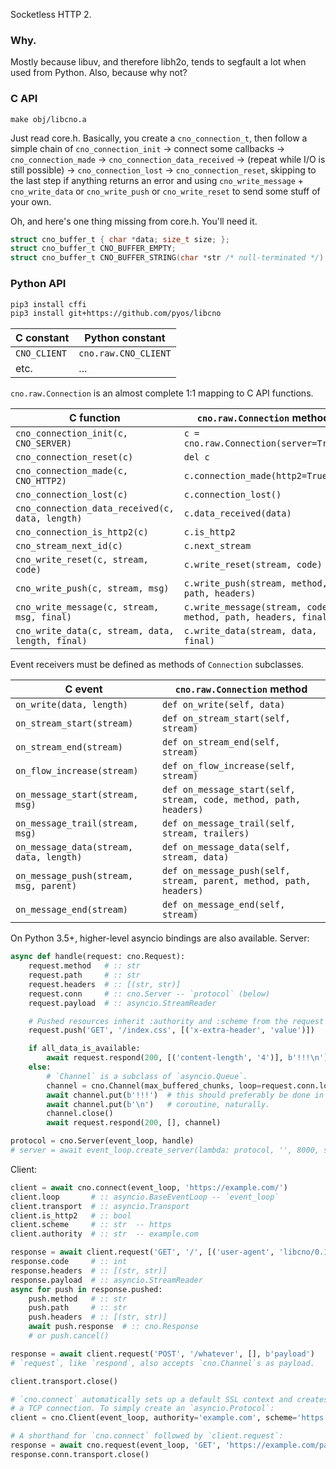 Socketless HTTP 2.

### Why.

Mostly because libuv, and therefore libh2o, tends to segfault a lot when used
from Python. Also, because why not?

### C API

`make obj/libcno.a`

Just read core.h. Basically, you create a `cno_connection_t`, then follow a simple
chain of `cno_connection_init` -> connect some callbacks -> `cno_connection_made` ->
`cno_connection_data_received` -> (repeat while I/O is still possible) ->
`cno_connection_lost` -> `cno_connection_reset`, skipping to the last step if
anything returns an error and using `cno_write_message` + `cno_write_data` or
`cno_write_push` or `cno_write_reset` to send some stuff of your own.

Oh, and here's one thing missing from core.h. You'll need it.

```c
struct cno_buffer_t { char *data; size_t size; };
struct cno_buffer_t CNO_BUFFER_EMPTY;
struct cno_buffer_t CNO_BUFFER_STRING(char *str /* null-terminated */);
```

### Python API

```bash
pip3 install cffi
pip3 install git+https://github.com/pyos/libcno
```

| C constant   | Python constant      |
| ------------ | -------------------- |
| `CNO_CLIENT` | `cno.raw.CNO_CLIENT` |
| etc.         | ...                  |

`cno.raw.Connection` is an almost complete 1:1 mapping to C API functions.

| C function                                       | `cno.raw.Connection` method                                   |
| ------------------------------------------------ | ------------------------------------------------------------- |
| `cno_connection_init(c, CNO_SERVER)`             | `c = cno.raw.Connection(server=True)`                         |
| `cno_connection_reset(c)`                        | `del c`                                                       |
| `cno_connection_made(c, CNO_HTTP2)`              | `c.connection_made(http2=True)`                               |
| `cno_connection_lost(c)`                         | `c.connection_lost()`                                         |
| `cno_connection_data_received(c, data, length)`  | `c.data_received(data)`                                       |
| `cno_connection_is_http2(c)`                     | `c.is_http2`                                                  |
| `cno_stream_next_id(c)`                          | `c.next_stream`                                               |
| `cno_write_reset(c, stream, code)`               | `c.write_reset(stream, code)`                                 |
| `cno_write_push(c, stream, msg)`                 | `c.write_push(stream, method, path, headers)`                 |
| `cno_write_message(c, stream, msg, final)`       | `c.write_message(stream, code, method, path, headers, final)` |
| `cno_write_data(c, stream, data, length, final)` | `c.write_data(stream, data, final)`                           |

Event receivers must be defined as methods of `Connection` subclasses.

| C event                                 | `cno.raw.Connection` method                                        |
| --------------------------------------- | ------------------------------------------------------------------ |
| `on_write(data, length)`                | `def on_write(self, data)`                                         |
| `on_stream_start(stream)`               | `def on_stream_start(self, stream)`                                |
| `on_stream_end(stream)`                 | `def on_stream_end(self, stream)`                                  |
| `on_flow_increase(stream)`              | `def on_flow_increase(self, stream)`                               |
| `on_message_start(stream, msg)`         | `def on_message_start(self, stream, code, method, path, headers)`  |
| `on_message_trail(stream, msg)`         | `def on_message_trail(self, stream, trailers)`                     |
| `on_message_data(stream, data, length)` | `def on_message_data(self, stream, data)`                          |
| `on_message_push(stream, msg, parent)`  | `def on_message_push(self, stream, parent, method, path, headers)` |
| `on_message_end(stream)`                | `def on_message_end(self, stream)`                                 |


On Python 3.5+, higher-level asyncio bindings are also available. Server:

```python
async def handle(request: cno.Request):
    request.method   # :: str
    request.path     # :: str
    request.headers  # :: [(str, str)]
    request.conn     # :: cno.Server -- `protocol` (below)
    request.payload  # :: asyncio.StreamReader

    # Pushed resources inherit :authority and :scheme from the request unless overriden.
    request.push('GET', '/index.css', [('x-extra-header', 'value')])

    if all_data_is_available:
        await request.respond(200, [('content-length', '4')], b'!!!\n')
    else:
        # `Channel` is a subclass of `asyncio.Queue`.
        channel = cno.Channel(max_buffered_chunks, loop=request.conn.loop)
        await channel.put(b'!!!')  # this should preferably be done in a separate
        await channel.put(b'\n')   # coroutine, naturally.
        channel.close()
        await request.respond(200, [], channel)

protocol = cno.Server(event_loop, handle)
# server = await event_loop.create_server(lambda: protocol, '', 8000, ssl=...)
```

Client:

```python
client = await cno.connect(event_loop, 'https://example.com/')
client.loop       # :: asyncio.BaseEventLoop -- `event_loop`
client.transport  # :: asyncio.Transport
client.is_http2   # :: bool
client.scheme     # :: str  -- https
client.authority  # :: str  -- example.com

response = await client.request('GET', '/', [('user-agent', 'libcno/0.1')])  # cno.Response
response.code     # :: int
response.headers  # :: [(str, str)]
response.payload  # :: asyncio.StreamReader
async for push in response.pushed:
    push.method   # :: str
    push.path     # :: str
    push.headers  # :: [(str, str)]
    await push.response  # :: cno.Response
    # or push.cancel()

response = await client.request('POST', '/whatever', [], b'payload')
# `request`, like `respond`, also accepts `cno.Channel`s as payload.

client.transport.close()

# `cno.connect` automatically sets up a default SSL context and creates
# a TCP connection. To simply create an `asyncio.Protocol`:
client = cno.Client(event_loop, authority='example.com', scheme='https')

# A shorthand for `cno.connect` followed by `client.request`:
response = await cno.request(event_loop, 'GET', 'https://example.com/path', ...)
response.conn.transport.close()
```
